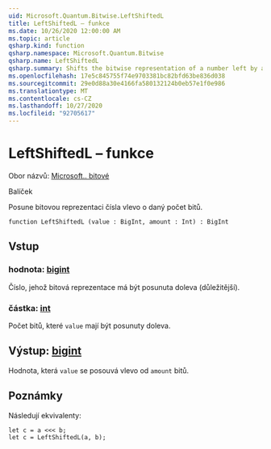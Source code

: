```yaml
---
uid: Microsoft.Quantum.Bitwise.LeftShiftedL
title: LeftShiftedL – funkce
ms.date: 10/26/2020 12:00:00 AM
ms.topic: article
qsharp.kind: function
qsharp.namespace: Microsoft.Quantum.Bitwise
qsharp.name: LeftShiftedL
qsharp.summary: Shifts the bitwise representation of a number left by a given number of bits.
ms.openlocfilehash: 17e5c845755f74e9703381bc82bfd63be836d038
ms.sourcegitcommit: 29e0d88a30e4166fa580132124b0eb57e1f0e986
ms.translationtype: MT
ms.contentlocale: cs-CZ
ms.lasthandoff: 10/27/2020
ms.locfileid: "92705617"
---
```

# <a name="leftshiftedl-function"></a>LeftShiftedL – funkce

Obor názvů: [Microsoft.. bitové](xref:Microsoft.Quantum.Bitwise)

Balíček [](https://nuget.org/packages/)


Posune bitovou reprezentaci čísla vlevo o daný počet bitů.

```qsharp
function LeftShiftedL (value : BigInt, amount : Int) : BigInt
```


## <a name="input"></a>Vstup

### <a name="value--bigint"></a>hodnota: [bigint](xref:microsoft.quantum.lang-ref.bigint)

Číslo, jehož bitová reprezentace má být posunuta doleva (důležitější).


### <a name="amount--int"></a>částka: [int](xref:microsoft.quantum.lang-ref.int)

Počet bitů, které `value` mají být posunuty doleva.



## <a name="output--bigint"></a>Výstup: [bigint](xref:microsoft.quantum.lang-ref.bigint)

Hodnota, která `value` se posouvá vlevo od `amount` bitů.

## <a name="remarks"></a>Poznámky

Následují ekvivalenty:

```Q#
let c = a <<< b;
let c = LeftShiftedL(a, b);
```